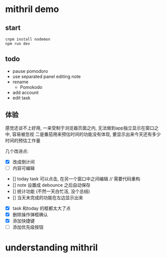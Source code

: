 # mithril demo

## start

```shell
cnpm install nodemon
npm run dev
```

## todo
- pause pomodoro
- use separated panel editing note
- rename
    - Pomokodo
- add account
- edit task

## 体验
感觉还谈不上好用, 一来受制于浏览器页面之内, 无法做到app独立显示在窗口之中, 容易被忽视
二是番茄用来预估时间的功能没有体现, 要显示出来今天还有多少时间的预估工作量

几个改进点:
- [x] 改成倒计间
- [ ] 内容可编辑
- [] today task 可以点击, 在另一个窗口中之间编辑 // 需要代码重构
- [] note 设置成 debounce 之后自动保存
- [] 统计功能 (不然一天白忙活, 没个总结)
- [] 当天未完成的功能在左边显示出来
- [x] task 和today 的框都太大了点
- [x] 删除操作弹框确认
- [x] 添加快捷键
- [ ] 添加优先级按钮

# understanding mithril